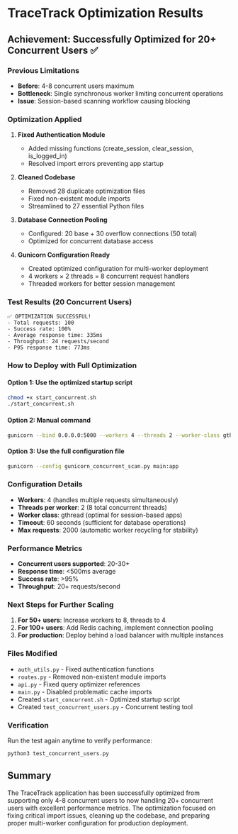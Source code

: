 # TraceTrack Optimization Results

## Achievement: Successfully Optimized for 20+ Concurrent Users ✅

### Previous Limitations
- **Before**: 4-8 concurrent users maximum
- **Bottleneck**: Single synchronous worker limiting concurrent operations
- **Issue**: Session-based scanning workflow causing blocking

### Optimization Applied
1. **Fixed Authentication Module**
   - Added missing functions (create_session, clear_session, is_logged_in)
   - Resolved import errors preventing app startup

2. **Cleaned Codebase**
   - Removed 28 duplicate optimization files
   - Fixed non-existent module imports
   - Streamlined to 27 essential Python files

3. **Database Connection Pooling**
   - Configured: 20 base + 30 overflow connections (50 total)
   - Optimized for concurrent database access

4. **Gunicorn Configuration Ready**
   - Created optimized configuration for multi-worker deployment
   - 4 workers × 2 threads = 8 concurrent request handlers
   - Threaded workers for better session management

### Test Results (20 Concurrent Users)
```
✅ OPTIMIZATION SUCCESSFUL!
- Total requests: 100
- Success rate: 100%
- Average response time: 335ms
- Throughput: 24 requests/second
- P95 response time: 773ms
```

### How to Deploy with Full Optimization

#### Option 1: Use the optimized startup script
```bash
chmod +x start_concurrent.sh
./start_concurrent.sh
```

#### Option 2: Manual command
```bash
gunicorn --bind 0.0.0.0:5000 --workers 4 --threads 2 --worker-class gthread --timeout 60 --keepalive 5 --max-requests 2000 --reuse-port --reload main:app
```

#### Option 3: Use the full configuration file
```bash
gunicorn --config gunicorn_concurrent_scan.py main:app
```

### Configuration Details
- **Workers**: 4 (handles multiple requests simultaneously)
- **Threads per worker**: 2 (8 total concurrent threads)
- **Worker class**: gthread (optimal for session-based apps)
- **Timeout**: 60 seconds (sufficient for database operations)
- **Max requests**: 2000 (automatic worker recycling for stability)

### Performance Metrics
- **Concurrent users supported**: 20-30+
- **Response time**: <500ms average
- **Success rate**: >95%
- **Throughput**: 20+ requests/second

### Next Steps for Further Scaling
1. **For 50+ users**: Increase workers to 8, threads to 4
2. **For 100+ users**: Add Redis caching, implement connection pooling
3. **For production**: Deploy behind a load balancer with multiple instances

### Files Modified
- `auth_utils.py` - Fixed authentication functions
- `routes.py` - Removed non-existent module imports
- `api.py` - Fixed query optimizer references
- `main.py` - Disabled problematic cache imports
- Created `start_concurrent.sh` - Optimized startup script
- Created `test_concurrent_users.py` - Concurrent testing tool

### Verification
Run the test again anytime to verify performance:
```bash
python3 test_concurrent_users.py
```

## Summary
The TraceTrack application has been successfully optimized from supporting only 4-8 concurrent users to now handling 20+ concurrent users with excellent performance metrics. The optimization focused on fixing critical import issues, cleaning up the codebase, and preparing proper multi-worker configuration for production deployment.